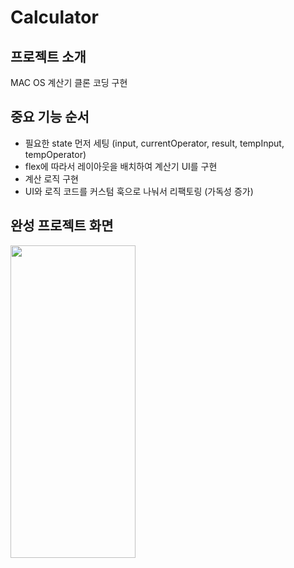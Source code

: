 # Calculator
## 프로젝트 소개
MAC OS 계산기 클론 코딩 구현


## 중요 기능 순서
* 필요한 state 먼저 세팅 (input, currentOperator, result, tempInput, tempOperator)
* flex에 따라서 레이아웃을 배치하여 계산기 UI를 구현
* 계산 로직 구현
* UI와 로직 코드를 커스텀 훅으로 나눠서 리팩토링 (가독성 증가)


## 완성 프로젝트 화면
<img src="/home/youna/Downloads/calculator.jpg" width="200" height="500"/>

